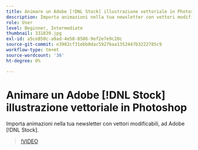 ```yaml
---
title: Animare un Adobe [!DNL Stock] illustrazione vettoriale in Photoshop
description: Importa animazioni nella tua newsletter con vettori modificabili, ad Adobe [!DNL Stock]
role: User
level: Beginner, Intermediate
thumbnail: 331839.jpg
exl-id: a5ce850c-a9ad-4e58-8586-9ef2e7e9c20c
source-git-commit: e3982cf31ebb0dac5927baa1352447b3222785c9
workflow-type: tm+mt
source-wordcount: '36'
ht-degree: 0%

---
```


# Animare un Adobe [!DNL Stock] illustrazione vettoriale in Photoshop

Importa animazioni nella tua newsletter con vettori modificabili, ad Adobe [!DNL Stock].

>[!VIDEO](https://video.tv.adobe.com/v/331839?hidetitle=true)
